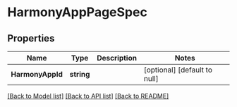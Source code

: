 # HarmonyAppPageSpec

## Properties
Name | Type | Description | Notes
------------ | ------------- | ------------- | -------------
**HarmonyAppId** | **string** |  | [optional] [default to null]

[[Back to Model list]](../README.md#documentation-for-models) [[Back to API list]](../README.md#documentation-for-api-endpoints) [[Back to README]](../README.md)


